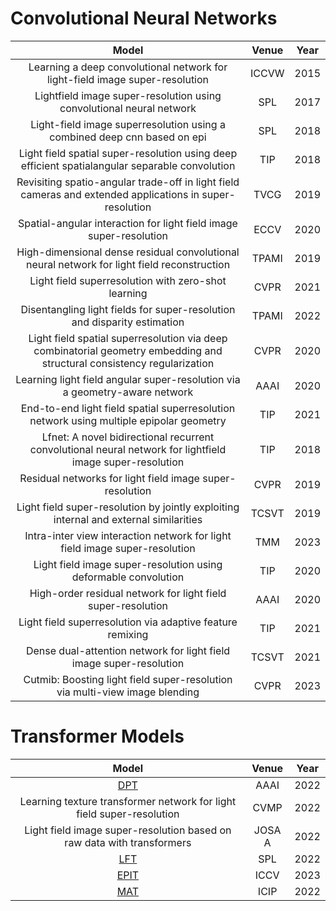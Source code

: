 # Convolutional Neural Networks
Model | Venue | Year
:-:|:-:|:-:
Learning a deep convolutional network for light-field image super-resolution|ICCVW|2015
Lightfield image super-resolution using convolutional neural network|SPL|2017
Light-field image superresolution using a combined deep cnn based on epi|SPL|2018
Light field spatial super-resolution using deep efficient spatialangular separable convolution|TIP|2018
Revisiting spatio-angular trade-off in light field cameras and extended applications in super-resolution|TVCG|2019
Spatial-angular interaction for light field image super-resolution|ECCV|2020
High-dimensional dense residual convolutional neural network for light field reconstruction|TPAMI|2019
Light field superresolution with zero-shot learning|CVPR|2021
Disentangling light fields for super-resolution and disparity estimation|TPAMI|2022
Light field spatial superresolution via deep combinatorial geometry embedding and structural consistency regularization|CVPR|2020
Learning light field angular super-resolution via a geometry-aware network|AAAI|2020
End-to-end light field spatial superresolution network using multiple epipolar geometry|TIP|2021
Lfnet: A novel bidirectional recurrent convolutional neural network for lightfield image super-resolution|TIP|2018
Residual networks for light field image super-resolution|CVPR|2019
Light field super-resolution by jointly exploiting internal and external similarities|TCSVT|2019
Intra-inter view interaction network for light field image super-resolution|TMM|2023
Light field image super-resolution using deformable convolution|TIP|2020
High-order residual network for light field super-resolution|AAAI|2020
Light field superresolution via adaptive feature remixing|TIP|2021
Dense dual-attention network for light field image super-resolution|TCSVT|2021
Cutmib: Boosting light field super-resolution via multi-view image blending|CVPR|2023

# Transformer Models
Model | Venue | Year
:-:|:-:|:-:
[DPT](https://www.aaai.org/AAAI22Papers/AAAI-3550.WangS.pdf)|AAAI|2022
Learning texture transformer network for light field super-resolution|CVMP|2022
Light field image super-resolution based on raw data with transformers|JOSA A|2022
[LFT](https://ieeexplore.ieee.org/abstract/document/9695363)|SPL|2022
[EPIT](https://arxiv.org/abs/2302.08058)|ICCV|2023
[MAT](https://ieeexplore.ieee.org/document/9898027)|ICIP|2022
